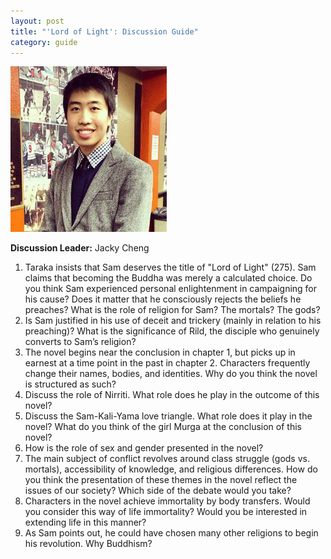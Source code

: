 ```yaml
---
layout: post
title: "'Lord of Light': Discussion Guide"
category: guide
---
```


<div class="discussion-leader">
	<img src="/img/jacky/jc-1.jpg" width="250" class="img-responsive img-circle" alt="Jacky Cheng">
	<p><strong>Discussion Leader:</strong> Jacky Cheng</p>
</div>

1. Taraka insists that Sam deserves the title of "Lord of Light" (275). Sam claims that becoming the Buddha was merely a calculated choice. Do you think Sam experienced personal enlightenment in campaigning for his cause? Does it matter that he consciously rejects the beliefs he preaches? What is the role of religion for Sam? The mortals? The gods?
2. Is Sam justified in his use of deceit and trickery (mainly in relation to his preaching)? What is the significance of Rild, the disciple who genuinely converts to Sam’s religion?
3. The novel begins near the conclusion in chapter 1, but picks up in earnest at a time point in the past in chapter 2. Characters frequently change their names, bodies, and identities. Why do you think the novel is structured as such?
4. Discuss the role of Nirriti. What role does he play in the outcome of this novel?
5. Discuss the Sam-Kali-Yama love triangle. What role does it play in the novel? What do you think of the girl Murga at the conclusion of this novel?
6. How is the role of sex and gender presented in the novel?
7. The main subject of conflict revolves around class struggle (gods vs. mortals), accessibility of knowledge, and religious differences. How do you think the presentation of these themes in the novel reflect the issues of our society? Which side of the debate would you take?
8. Characters in the novel achieve immortality by body transfers. Would you consider this way of life immortality? Would you be interested in extending life in this manner?
9. As Sam points out, he could have chosen many other religions to begin his revolution. Why Buddhism?
